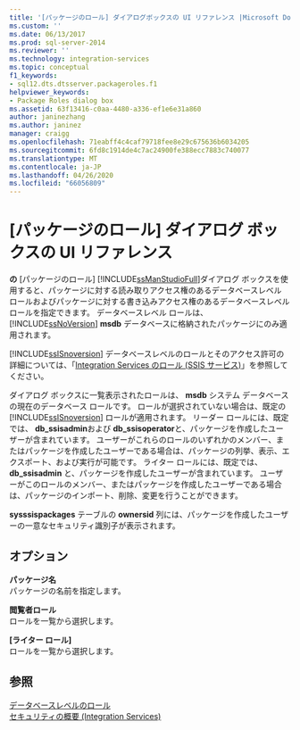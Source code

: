 ```yaml
---
title: '[パッケージのロール] ダイアログボックスの UI リファレンス |Microsoft Docs'
ms.custom: ''
ms.date: 06/13/2017
ms.prod: sql-server-2014
ms.reviewer: ''
ms.technology: integration-services
ms.topic: conceptual
f1_keywords:
- sql12.dts.dtsserver.packageroles.f1
helpviewer_keywords:
- Package Roles dialog box
ms.assetid: 63f13416-c0aa-4480-a336-ef1e6e31a860
author: janinezhang
ms.author: janinez
manager: craigg
ms.openlocfilehash: 71eabff4c4caf79718fee8e29c675636b6034205
ms.sourcegitcommit: 6fd8c1914de4c7ac24900fe388ecc7883c740077
ms.translationtype: MT
ms.contentlocale: ja-JP
ms.lasthandoff: 04/26/2020
ms.locfileid: "66056809"
---
```

# <a name="package-roles-dialog-box-ui-reference"></a>[パッケージのロール] ダイアログ ボックスの UI リファレンス
  **の** [パッケージのロール] [!INCLUDE[ssManStudioFull](../includes/ssmanstudiofull-md.md)]ダイアログ ボックスを使用すると、パッケージに対する読み取りアクセス権のあるデータベースレベル ロールおよびパッケージに対する書き込みアクセス権のあるデータベースレベル ロールを指定できます。 データベースレベル ロールは、[!INCLUDE[ssNoVersion](../includes/ssnoversion-md.md)] **msdb** データベースに格納されたパッケージにのみ適用されます。  
  
 [!INCLUDE[ssISnoversion](../includes/ssisnoversion-md.md)] データベースレベルのロールとそのアクセス許可の詳細については、「[Integration Services のロール (SSIS サービス)](security/integration-services-roles-ssis-service.md)」を参照してください。  
  
 ダイアログ ボックスに一覧表示されたロールは、 **msdb** システム データベースの現在のデータベース ロールです。 ロールが選択されていない場合は、既定の [!INCLUDE[ssISnoversion](../includes/ssisnoversion-md.md)] ロールが適用されます。 リーダー ロールには、既定では、 **db_ssisadmin**および **db_ssisoperator**と、パッケージを作成したユーザーが含まれています。 ユーザーがこれらのロールのいずれかのメンバー、またはパッケージを作成したユーザーである場合は、パッケージの列挙、表示、エクスポート、および実行が可能です。 ライター ロールには、既定では、 **db_ssisadmin** と、パッケージを作成したユーザーが含まれています。 ユーザーがこのロールのメンバー、またはパッケージを作成したユーザーである場合は、パッケージのインポート、削除、変更を行うことができます。  
  
 **sysssispackages** テーブルの **ownersid** 列には、パッケージを作成したユーザーの一意なセキュリティ識別子が表示されます。  
  
## <a name="options"></a>オプション  
 **パッケージ名**  
 パッケージの名前を指定します。  
  
 **閲覧者ロール**  
 ロールを一覧から選択します。  
  
 **[ライター ロール]**  
 ロールを一覧から選択します。  
  
## <a name="see-also"></a>参照  
 [データベースレベルのロール](../relational-databases/security/authentication-access/database-level-roles.md)   
 [セキュリティの概要 &#40;Integration Services&#41;](security/security-overview-integration-services.md)  
  
  
